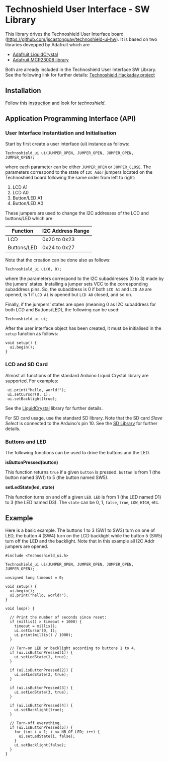 # Technoshield User Interface - SW Library

This library drives the Technoshield User Interface board (https://github.com/jscastonguay/technoshield-ui-hw).
It is based on two libraries devepped by Adafruit which are

- [Adafruit LiquidCrystal](https://github.com/adafruit/Adafruit_LiquidCrystal)
- [Adafruit MCP23008 library](https://github.com/adafruit/Adafruit-MCP23008-library)

Both are already included in the Technoshield User Interface SW Library.
See the following link for further details: [Technoshield Hackaday project](https://hackaday.io/project/21892-technoshield-user-interface)

## Installation

Follow this [instruction](https://www.arduino.cc/en/guide/libraries) and look for *technoshield*.

## Application Programming Interface (API)

### User Interface Instantiation and Initialisation

Start by first create a user interface (ui) instance as follows:

```Arduino
Technoshield_ui ui(JUMPER_OPEN, JUMPER_OPEN, JUMPER_OPEN, JUMPER_OPEN);
```

where each parameter can be either `JUMPER_OPEN` or `JUMPER_CLOSE`. The parameters correspond to the state of `I2C Addr` jumpers located on the Technoshield board following the same order from left to right:

1. LCD A1
2. LCD A0
3. Button/LED A1
4. Button/LED A0

These jumpers are used to change the I2C addresses of the LCD and buttons/LED which are

| __Function__    | __I2C Address Range__ |
|-------------    |-------------------    |
| LCD             | 0x20 to 0x23          |
| Buttons/LED     | 0x24 to 0x27          |

Note that the creation can be done also as follows:
```Arduino
Technoshield_ui ui(0, 0);
```

where the parameters correspond to the I2C subaddresses (0 to 3) made by the jumers' states. Installing a jumper sets VCC to the corresponding subaddress pins. So, the subaddress is 0 if both `LCD A1` and `LCD A0` are opened, is 1 if `LCD A1` is opened but `LCD A0` closed, and so on.

Finally, if the jumpers' states are open (meaning 0 as I2C subaddress for both LCD and Buttons/LED), the following can be used:

```Arduino
Technoshield_ui ui;
```

After the user interface object has been created, it must be initialised in the `setup` function as follows:

```Arduino
void setup() {
  ui.begin();
}
```

### LCD and SD Card

Almost all functions of the standard Arduino Liquid Crystal library are supported. For examples:

```Arduino
 ui.print("hello, world!");
 ui.setCursor(0, 1);
 ui.setBacklight(true);
```

See the [LiquidCrystal](https://www.arduino.cc/en/Reference/LiquidCrystal) library for further details.

For SD card usage, use the standard SD library. Note that the SD card *Slave Select* is connected to the Arduino's pin 10.
See the [SD Library](https://www.arduino.cc/en/reference/SD) for further details.

### Buttons and LED

The following functions can be used to drive the buttons and the LED.

__isButtonPressed(button)__

This function returns `true` if a given `button` is pressed. `button` is from 1 (the button named SW1) to 5 (the button named SW5).

__setLedState(led, state)__

This function turns on and off a given `LED`. `LED` is from 1 (the LED named D1) to 3 (the LED named D3). The `state` can be 0, 1, `false`, `true`, `LOW`, `HIGH`, etc.

## Example

Here is a basic example. The buttons 1 to 3 (SW1 to SW3) turn on one of LED, the button 4 (SW4) turn on the LCD backlight while the button 5 (SW5) turn off the LED and the backlight. Note that in this example all I2C Addr jumpers are opened.

```Arduino
#include <Technoshield_ui.h>

Technoshield_ui ui(JUMPER_OPEN, JUMPER_OPEN, JUMPER_OPEN, JUMPER_OPEN);

unsigned long timeout = 0;

void setup() {
  ui.begin();
  ui.print("hello, world!");
}

void loop() {

  // Print the number of seconds since reset:
  if (millis() > timeout + 1000) {
    timeout = millis();
    ui.setCursor(0, 1);
    ui.print(millis() / 1000);
  }

  // Turn-on LED or backlight according to buttons 1 to 4.
  if (ui.isButtonPressed(1)) {
    ui.setLedState(1, true);
  }

  if (ui.isButtonPressed(2)) {
    ui.setLedState(2, true);
  }

  if (ui.isButtonPressed(3)) {
    ui.setLedState(3, true);
  }

  if (ui.isButtonPressed(4)) {
    ui.setBacklight(true);
  }

  // Turn-off everything.
  if (ui.isButtonPressed(5)) {
    for (int i = 1; i <= NB_OF_LED; i++) {
      ui.setLedState(i, false);
    }
    ui.setBacklight(false);
  }
}
```
